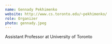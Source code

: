 ```yaml
---
name: Gennady Pekhimenko
website: http://www.cs.toronto.edu/~pekhimenko/
role: Organizer
photo: gennady.jpeg
---
```


Assistant Professor at University of Toronto